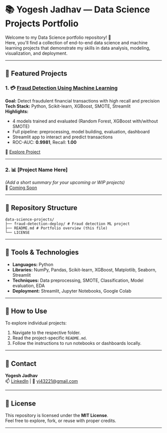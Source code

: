# 📚 Yogesh Jadhav — Data Science Projects Portfolio

Welcome to my Data Science portfolio repository! 🚀  
Here, you'll find a collection of end-to-end data science and machine learning projects that demonstrate my skills in data analysis, modeling, visualization, and deployment.

---

## 📌 Featured Projects

### 1. 💳 [Fraud Detection Using Machine Learning](./fraud-detection-deploy/)
**Goal:** Detect fraudulent financial transactions with high recall and precision  
**Tech Stack:** Python, Scikit-learn, XGBoost, SMOTE, Streamlit  
**Highlights:**  
- 4 models trained and evaluated (Random Forest, XGBoost with/without SMOTE)  
- Full pipeline: preprocessing, model building, evaluation, dashboard  
- Streamlit app to interact and predict transactions  
- ROC-AUC: **0.9981**, Recall: **1.00**  

🔗 [Explore Project](./fraud-detection-deploy/)

---

### 2. 📊 [Project Name Here]
*(Add a short summary for your upcoming or WIP projects)*  
🔗 [Coming Soon](#)

---

## 📁 Repository Structure

```
data-science-projects/
├── fraud-detection-deploy/ # Fraud detection ML project
├── README.md # Portfolio overview (this file)
└── LICENSE
```


---

## 🧠 Tools & Technologies

- **Languages:** Python
- **Libraries:** NumPy, Pandas, Scikit-learn, XGBoost, Matplotlib, Seaborn, Streamlit
- **Techniques:** Data preprocessing, SMOTE, Classification, Model evaluation, EDA
- **Deployment:** Streamlit, Jupyter Notebooks, Google Colab

---

## 📌 How to Use

To explore individual projects:
1. Navigate to the respective folder.
2. Read the project-specific `README.md`.
3. Follow the instructions to run notebooks or dashboards locally.

---

## 📧 Contact

**Yogesh Jadhav**  
📫 [LinkedIn](https://www.linkedin.com/in/yogesh-jadhav-60548020a/) | 📧 yj43221@gmail.com

---

## 📝 License

This repository is licensed under the **MIT License**.  
Feel free to explore, fork, or reuse with proper credits.

---
